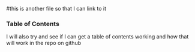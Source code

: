 #this is another file so that I can link to it

### Table of Contents
I will also try and see if I can get a table of contents working and how that will work in the repo on github